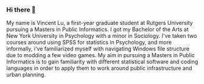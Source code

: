 ### Hi there 👋
My name is Vincent Lu, a first-year graduate student at Rutgers University pursuing a Masters in Public Informatics. I got my Bachelor of the Arts at New York University in Psychology with a minor in Sociology. I've taken two courses around using SPSS for statistics in Psychology, and more informally, i've familiarized myself with navigating Windows file structure due to modding a few video games. My aim in pursuing a Masters in Public Informatics is to gain familiarity with different statistical software and coding languages in order to apply them to work around public infrastructure and urban planning.

<!--
**vl326/vl326** is a ✨ _special_ ✨ repository because its `README.md` (this file) appears on your GitHub profile.

Here are some ideas to get you started:

- 🔭 I’m currently working on ...
- 🌱 I’m currently learning ...
- 👯 I’m looking to collaborate on ...
- 🤔 I’m looking for help with ...
- 💬 Ask me about ...
- 📫 How to reach me: ...
- 😄 Pronouns: ...
- ⚡ Fun fact: ...
-->
